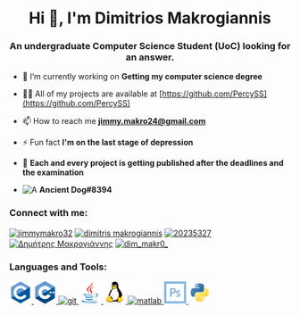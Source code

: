 <h1 align="center">Hi 👋, I'm Dimitrios Makrogiannis</h1>
<h3 align="center">An undergraduate Computer Science Student (UoC) looking for an answer.</h3>

- 🔭 I’m currently working on **Getting my computer science degree**

- 👨‍💻 All of my projects are available at [https://github.com/PercySS](https://github.com/PercySS)

- 📫 How to reach me **jimmy.makro24@gmail.com**

- ⚡ Fun fact **I'm on the last stage of depression**

- 💬 **Each and every project is getting published after the deadlines and the examination**

- <a href="https://discord.gg" target="blank"><img align="left" src="https://raw.githubusercontent.com/rahuldkjain/github-profile-readme-generator/master/src/images/icons/Social/discord.svg" alt="Ancient Dog#8394" height="20" width="30" /></a>**Ancient Dog#8394**

<h3 align="left">Connect with me:</h3>
<p align="left">
<a href="https://twitter.com/JimmyMakro32" target="blank"><img align="center" src="https://raw.githubusercontent.com/rahuldkjain/github-profile-readme-generator/master/src/images/icons/Social/twitter.svg" alt="jimmymakro32" height="30" width="40" /></a>
<a href="https://www.linkedin.com/in/dimitris-makrogiannis-95033b243/" target="blank"><img align="center" src="https://raw.githubusercontent.com/rahuldkjain/github-profile-readme-generator/master/src/images/icons/Social/linked-in-alt.svg" alt="dimitris makrogiannis" height="30" width="40" /></a>
<a href="https://stackoverflow.com/users/20235327" target="blank"><img align="center" src="https://raw.githubusercontent.com/rahuldkjain/github-profile-readme-generator/master/src/images/icons/Social/stack-overflow.svg" alt="20235327" height="30" width="40" /></a>
<a href="https://www.facebook.com/profile.php?id=100011068027993" target="blank"><img align="center" src="https://raw.githubusercontent.com/rahuldkjain/github-profile-readme-generator/master/src/images/icons/Social/facebook.svg" alt="Δημήτρης Μακρογιάννης" height="30" width="40" /></a>
<a href="https://instagram.com/dim_makr0_" target="blank"><img align="center" src="https://raw.githubusercontent.com/rahuldkjain/github-profile-readme-generator/master/src/images/icons/Social/instagram.svg" alt="dim_makr0_" height="30" width="40" /></a>

</p>

<h3 align="left">Languages and Tools:</h3>
<p align="left"> <a href="https://www.cprogramming.com/" target="_blank" rel="noreferrer"> <img src="https://raw.githubusercontent.com/devicons/devicon/master/icons/c/c-original.svg" alt="c" width="40" height="40"/> </a> <a href="https://www.w3schools.com/cpp/" target="_blank" rel="noreferrer"> <img src="https://raw.githubusercontent.com/devicons/devicon/master/icons/cplusplus/cplusplus-original.svg" alt="cplusplus" width="40" height="40"/> </a> <a href="https://git-scm.com/" target="_blank" rel="noreferrer"> <img src="https://www.vectorlogo.zone/logos/git-scm/git-scm-icon.svg" alt="git" width="40" height="40"/> </a> <a href="https://www.java.com" target="_blank" rel="noreferrer"> <img src="https://raw.githubusercontent.com/devicons/devicon/master/icons/java/java-original.svg" alt="java" width="40" height="40"/> </a> <a href="https://www.linux.org/" target="_blank" rel="noreferrer"> <img src="https://raw.githubusercontent.com/devicons/devicon/master/icons/linux/linux-original.svg" alt="linux" width="40" height="40"/> </a> <a href="https://www.mathworks.com/" target="_blank" rel="noreferrer"> <img src="https://upload.wikimedia.org/wikipedia/commons/2/21/Matlab_Logo.png" alt="matlab" width="40" height="40"/> </a> <a href="https://www.photoshop.com/en" target="_blank" rel="noreferrer"> <img src="https://raw.githubusercontent.com/devicons/devicon/master/icons/photoshop/photoshop-line.svg" alt="photoshop" width="40" height="40"/> </a> <a href="https://www.python.org" target="_blank" rel="noreferrer"> <img src="https://raw.githubusercontent.com/devicons/devicon/master/icons/python/python-original.svg" alt="python" width="40" height="40"/> </a> </p>
